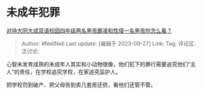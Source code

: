 # 未成年犯罪

[对待大同大成双语校园四年级两名男孩霸凌和性侵一名男孩你怎么看？](https://www.zhihu.com/question/623477220/answer/3228495677)

> Author: #NellNell
> Last update: [编辑于 2023-09-27]
> Link:
> Tag:
> 评论区:
> 泛讨论:

心智未发育成熟的未成年人其实和小动物很像，他们犯下的罪行需要追究他们“主人”的责任，在学校追究学校，在家追究监护人。

把学校罚到破产、把父母告到卖几套房还债，看他们还管不管。
